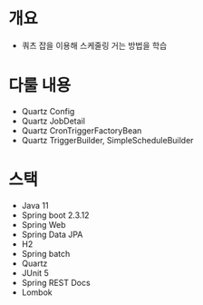 # 개요

- 쿼츠 잡을 이용해 스케줄링 거는 방법을 학습

# 다룰 내용

- Quartz Config
- Quartz JobDetail
- Quartz CronTriggerFactoryBean
- Quartz TriggerBuilder, SimpleScheduleBuilder

# 스택

- Java 11
- Spring boot 2.3.12
- Spring Web
- Spring Data JPA
- H2
- Spring batch
- Quartz
- JUnit 5
- Spring REST Docs
- Lombok